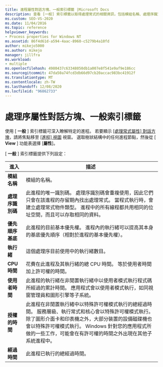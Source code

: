 ```yaml
---
title: 進程屬性對話方塊、一般索引標籤 |Microsoft Docs
description: 查看 [一般] 索引標籤以取得處理常式的相關資訊，包括模組名稱、處理序識別碼、基本優先權、執行緒計數、CPU 時間、使用者時間和經過時間。
ms.custom: SEO-VS-2020
ms.date: 11/04/2016
ms.topic: reference
helpviewer_keywords:
- Process properties for Windows NT
ms.assetid: 86f4d61d-a594-4aac-8960-c5279b4a10fd
author: mikejo5000
ms.author: mikejo
manager: jillfra
ms.workload:
- multiple
ms.openlocfilehash: 4980437c63348050db1a007e8f541e9af9e186cc
ms.sourcegitcommit: 47da50a74fcd3db66d97cb20accac983bc41912f
ms.translationtype: MT
ms.contentlocale: zh-TW
ms.lasthandoff: 12/08/2020
ms.locfileid: "96862733"
---
```

# <a name="general-tab-process-properties-dialog-box"></a>處理序屬性對話方塊、一般索引標籤
使用 [ **一般** ] 索引標籤可深入瞭解特定的進程。 若要顯示 [ [處理常式屬性] 對話方塊](../debugger/process-properties-dialog-box.md)，請將焦點移至 [ [進程] 視圖](../debugger/processes-view.md) 視窗。 選取樹狀結構中的任何進程節點，然後從 [ **View** ] 功能表選擇 [**屬性**]。

 [ **一般** ] 索引標籤提供下列設定：

|進入|描述|
|-----------|-----------------|
|**模組名稱**|模組的名稱。|
|**處理序識別碼**|此進程的唯一識別碼。 處理序識別碼會重複使用，因此它們只會在該進程的存留期內找出處理常式。 當程式執行時，會建立處理常式物件類型。 進程中的所有線程都共用相同的位址空間，而且可以存取相同的資料。|
|**優先順序基底**|此進程的目前基本優先權。 進程內的執行緒可以提高其本身的基底優先順序（相對於進程的基本優先權）。|
|**執行緒**|這個處理序目前使用中的執行緒數目。|
|**CPU 時間**|花費在此進程及其執行緒的總 CPU 時間。 等於使用者時間加上許可權的時間。|
|**使用者時間**|此進程的執行緒在非閒置執行緒中以使用者模式執行程式碼所經過的累計時間。 應用程式會以使用者模式執行，如同視窗管理員和圖形引擎等子系統。|
|**授權的時間**|此進程在非閒置執行緒中以特殊許可權模式執行的總經過時間。 服務層級、執行常式和核心會以特殊許可權模式執行。 除了圖形介面卡和印表機之外，大部分裝置的設備磁碟機也會以特殊許可權模式執行。 Windows 針對您的應用程式所做的一些工作，可能會在有許可權的時間之外出現在其他子系統進程中。|
|**經過時間**|此進程已執行的總經過時間。|